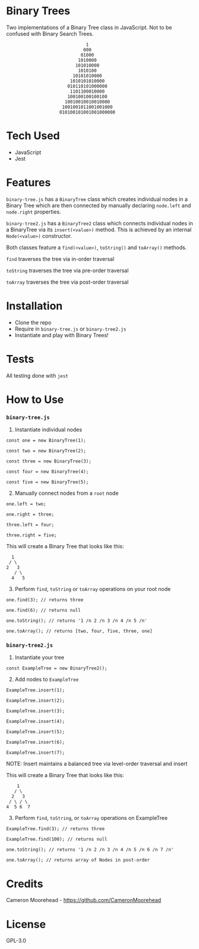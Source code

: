 # Binary Trees

Two implementations of a Binary Tree class in JavaScript. Not to be confused
with Binary Search Trees.

                                  1
                                 000
                                01000
                               1010000
                              101010000   
                               1010100
                             10101010000
                            1010101010000
                           010110101000000
                            1101100010000
                           100100100100100
                          10010010010010000
                         1001001011001001000
                        010100101001001000000

# Tech Used

- JavaScript
- Jest

# Features

`binary-tree.js` has a `BinaryTree` class which creates individual
nodes in a Binary Tree which are then connected by manually declaring
`node.left` and `node.right` properties.

`binary-tree2.js` has a `BinaryTree2` class which connects individual nodes
in a BinaryTree via its `insert(<value>)` method. This is achieved by an
internal `Node(<value>)` constructor.

Both classes feature a `find(<value>)`, `toString()` and `toArray()` methods.

`find` traverses the tree via in-order traversal

`toString` traverses the tree via pre-order traversal

`toArray` traverses the tree via post-order traversal

# Installation

- Clone the repo
- Require in `binary-tree.js` or `binary-tree2.js`
- Instantiate and play with Binary Trees!

# Tests

All testing done with `jest`

# How to Use

### `binary-tree.js`

1. Instantiate individual nodes

`const one = new BinaryTree(1);`

`const two = new BinaryTree(2);`

`const three = new BinaryTree(3);`

`const four = new BinaryTree(4);`

`const five = new BinaryTree(5);`

2. Manually connect nodes from a `root` node

`one.left = two;`

`one.right = three;`

`three.left = four;`

`three.right = five;`

This will create a Binary Tree that looks like this:

      1
     / \
    2   3
       / \
      4   5

3. Perform `find`, `toString` or `toArray` operations on your root node

`one.find(3); // returns three`

`one.find(6); // returns null`

`one.toString(); // returns '1 /n 2 /n 3 /n 4 /n 5 /n'`

`one.toArray(); // returns [two, four, five, three, one]`

### `binary-tree2.js`

1. Instantiate your tree

`const ExampleTree = new BinaryTree2();`

2. Add nodes to `ExampleTree`

`ExampleTree.insert(1);`

`ExampleTree.insert(2);`

`ExampleTree.insert(3);`

`ExampleTree.insert(4);`

`ExampleTree.insert(5);`

`ExampleTree.insert(6);`

`ExampleTree.insert(7);`

NOTE: Insert maintains a balanced tree via level-order traversal and insert

This will create a Binary Tree that looks like this:

        1
       / \
      2   3
     / \ / \
    4  5 6  7

3. Perform `find`, `toString`, or `toArray` operations on ExampleTree

`ExampleTree.find(3); // returns three`

`ExampleTree.find(100); // returns null`

`one.toString(); // returns '1 /n 2 /n 3 /n 4 /n 5 /n 6 /n 7 /n'`

`one.toArray(); // returns array of Nodes in post-order`

# Credits

Cameron Moorehead - https://github.com/CameronMoorehead

# License

GPL-3.0
